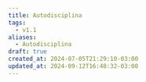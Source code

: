 ```yaml
---
title: Autodisciplina
tags:
  - v1.1
aliases:
  - Autodisciplina
draft: true
created_at: 2024-07-05T21:29:10-03:00
updated_at: 2024-09-12T16:48:32-03:00
---
```

